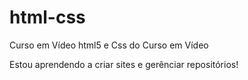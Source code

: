 # html-css
 Curso em Vídeo html5 e Css do Curso em Vídeo

 Estou aprendendo a criar sites e gerênciar repositórios!
